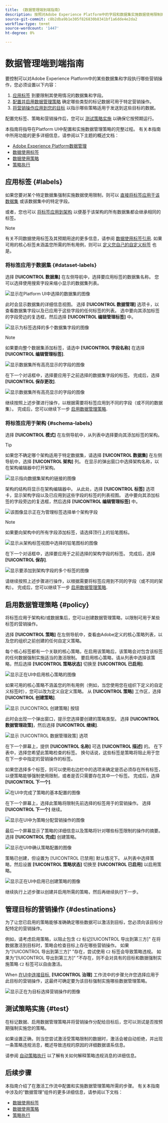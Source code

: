 ```yaml
---
title: 《数据管理端到端指南》
description: 按照对Adobe Experience Platform中的字段和数据集实施数据使用限制的完整流程进行操作。
source-git-commit: c8b2dba9b1e305f826830b8341bf1a6dde4e2da2
workflow-type: tm+mt
source-wordcount: '1447'
ht-degree: 0%

---
```


# 数据管理端到端指南

要控制可以对Adobe Experience Platform中的某些数据集和字段执行哪些营销操作，您必须设置以下内容：

1. [应用标签](#labels) 到要限制其使用情况的数据集和字段。
1. [配置并启用数据管理策略](#policy) 确定哪些类型的标记数据可用于特定营销操作。
1. [将营销操作应用到您的目标](#destinations) 以指示哪些策略适用于发送到这些目标的数据。

配置完标签、策略和营销操作后，您可以 [测试策略实施](#test) 以确保它按预期运行。

本指南将指导在Platform UI中配置和实施数据管理策略的完整过程。 有关本指南中所用功能的更多详细信息，请参阅以下主题的概述文档：

* [Adobe Experience Platform数据管理](./home.md)
* [数据使用标签](./labels/overview.md)
* [数据使用策略](./policies/overview.md)
* [策略执行](./enforcement/overview.md)

## 应用标签 {#labels}

如果您要对某个特定数据集强制实施数据使用限制，则可以 [直接将标签应用于该数据集](#dataset-labels) 或该数据集中的特定字段。

或者，您也可以 [将标签应用到架构](#schema-labels) 以便基于该架构的所有数据集都会继承相同的标签。

>[!NOTE]
>
>有关不同数据使用标签及其预期用途的更多信息，请参阅 [数据使用标签引用](./labels/reference.md). 如果可用的核心标签未涵盖您所需的所有用例，则可以 [定义您自己的自定义标签](./labels/user-guide.md#manage-custom-labels) 也是。

### 将标签应用于数据集 {#dataset-labels}

选择 **[!UICONTROL 数据集]** 在左侧导航中，选择要应用标签的数据集名称。 您可以选择使用搜索字段来缩小显示的数据集列表。

![显示在Platform UI中选择的数据集的图像](./images/e2e/select-dataset.png)

此时会显示数据集的详细信息视图。 选择 **[!UICONTROL 数据管理]** 选项卡，以查看数据集字段以及已应用于这些字段的任何标签的列表。 选中要向其添加标签的字段旁边的复选框，然后选择 **[!UICONTROL 编辑管理标签]** 中。

![显示为标签选择的多个数据集字段的图像](./images/e2e/dataset-field-label.png)

>[!NOTE]
>
>如果要向整个数据集添加标签，请选中 **[!UICONTROL 字段名称]** 在选择 **[!UICONTROL 编辑管理标签]**.
>
>![显示数据集所有高亮显示的字段的图像](./images/e2e/label-whole-dataset.png)

在下一个对话框中，选择要应用于之前选择的数据集字段的标签。 完成后，选择 **[!UICONTROL 保存更改]**.

![显示数据集所有高亮显示的字段的图像](./images/e2e/save-dataset-labels.png)

继续按照上述步骤进行操作，以根据需要将标签应用到不同的字段（或不同的数据集）。 完成后，您可以继续下一步 [启用数据管理策略](#policy).

### 将标签应用于架构 {#schema-labels}

选择 **[!UICONTROL 模式]** 在左侧导航中，从列表中选择要向其添加标签的架构。

>[!TIP]
>
>如果您不确定哪个架构适用于特定数据集，请选择 **[!UICONTROL 数据集]** 在左侧导航中，选择 **[!UICONTROL 架构]** 列。 在显示的弹出窗口中选择架构名称，以在架构编辑器中打开架构。
>
>![显示指向数据集架构的链接的图像](./images/e2e/schema-from-dataset.png)

架构的结构将显示在架构编辑器中。 从此处，选择 **[!UICONTROL 标签]** 选项卡，显示架构字段以及已应用到这些字段的标签的列表视图。 选中要向其添加标签的字段旁边的复选框，然后选择 **[!UICONTROL 编辑管理标签]** 中。

![该图像显示正在为管理标签选择单个架构字段](./images/e2e/schema-field-label.png)

>[!NOTE]
>
>如果要向架构中的所有字段添加标签，请选择顶行上的铅笔图标。
>
>![显示从架构标签视图中选择的铅笔图标的图像](./images/e2e/label-whole-schema.png)

在下一个对话框中，选择要应用于之前选择的架构字段的标签。 完成后，选择 **[!UICONTROL 保存]**.

![显示要添加到架构字段的多个标签的图像](./images/e2e/save-schema-labels.png)

请继续按照上述步骤进行操作，以根据需要将标签应用到不同的字段（或不同的架构）。 完成后，您可以继续下一步 [启用数据管理策略](#policy).

## 启用数据管理策略 {#policy}

将标签应用于架构和/或数据集后，您可以创建数据管理策略，以限制可用于某些标签的营销操作。

选择 **[!UICONTROL 策略]** 在左侧导航中，查看由Adobe定义的核心策略列表，以及您的组织之前创建的任何自定义策略。

每个核心标签都有一个关联的核心策略，在启用该策略后，该策略会对包含该标签的任何数据强制实施适当的激活限制。 要启用核心策略，请从列表中选择该策略，然后选择 **[!UICONTROL 策略状态]** 切换至 **[!UICONTROL 已启用]**.

![显示正在UI中启用核心策略的图像](./images/e2e/enable-core-policy.png)

如果可用的核心策略不涵盖您的所有用例（例如，当您使用您在组织下定义的自定义标签时），您可以改为定义自定义策略。 从 **[!UICONTROL 策略]** 工作区，选择 **[!UICONTROL 创建策略]**.

![显示 [!UICONTROL 创建策略] 按钮](./images/e2e/create-policy.png)

此时会出现一个弹出窗口，提示您选择要创建的策略类型。 选择 **[!UICONTROL 数据管理政策]**，然后选择 **[!UICONTROL 继续]**.

![显示 [!UICONTROL 数据管理政策] 选项](./images/e2e/governance-policy.png)

在下一个屏幕上，提供 **[!UICONTROL 名称]** 可选 **[!UICONTROL 描述]** 的。 在下表中，选择您希望此策略检查的标签。 换句话说，这些标签是策略将阻止用于您在下一步中指定的营销操作的标签。

如果您选择多个标签，则可以使用右边栏中的选项来确定是否必须存在所有标签，以便策略能够强制使用限制，或者是否只需要存在其中一个标签。 完成后，选择 **[!UICONTROL 下一个]**.

![在UI中完成了策略的基本配置的图像](./images/e2e/configure-policy.png)

在下一个屏幕上，选择此策略将限制先前选择的标签用于的营销操作。 选择 **[!UICONTROL 下一个]** 继续。

![显示在UI中为策略分配营销操作的图像](./images/e2e/select-marketing-action.png)

最后一个屏幕显示了策略的详细信息以及策略将针对哪些标签限制的操作的摘要。 选择 **[!UICONTROL 完成]** 创建策略。

![显示在UI中确认策略配置的图像](./images/e2e/confirm-policy.png)

策略已创建，但设置为 [!UICONTROL 已禁用] 默认情况下。 从列表中选择策略，然后设置 **[!UICONTROL 策略状态]** 切换至 **[!UICONTROL 已启用]** 以启用策略。

![显示正在UI中启用已创建策略的图像](./images/e2e/enable-created-policy.png)

继续执行上述步骤以创建并启用所需的策略，然后再继续执行下一步。

## 管理目标的营销操作 {#destinations}

为了让您已启用的策略能够准确确定哪些数据可以激活到目标，您必须向该目标分配特定的营销操作。

例如，请考虑启用策略，以阻止包含 `C2` 标记[!UICONTROL 导出到第三方]&quot; 在将数据激活到目标时，策略会检查目标上存在哪些营销操作。 如果为“[!UICONTROL 导出到第三方]“ ”存在，尝试使用 `C2` 标签会导致策略违规。 如果为“[!UICONTROL 导出到第三方]“ ”不存在，则不会对具有的目标和数据强制实施策略 `C2` 标签可以自由激活。

When [在UI中连接目标](../destinations/ui/connect-destination.md), **[!UICONTROL 治理]** 工作流中的步骤允许您选择应用于此目标的营销操作，这最终可确定要为该目标强制实施哪些数据管理策略。

![显示正在为目标选择营销操作的图像](./images/e2e/destination-marketing-actions.png)

## 测试策略实施 {#test}

在标记数据、启用数据管理策略并将营销操作分配给目标后，您可以测试是否按预期强制实施您的策略。

如果设置正确，则当您尝试激活受策略限制的数据时，激活会被自动拒绝，并出现一条策略违规消息，概述导致违规的原因的详细数据谱系信息。

请参阅 [自动策略执行](./enforcement/auto-enforcement.md) 以了解有关如何解释策略违规消息的详细信息。

## 后续步骤

本指南介绍了在激活工作流中配置和实施数据管理策略所需的步骤。 有关本指南中涉及的“数据管理”组件的更多详细信息，请参阅以下文档：

* [数据使用标签](./labels/overview.md)
* [数据使用策略](./policies/overview.md)
* [策略执行](./enforcement/overview.md)
